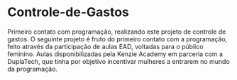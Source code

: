 # Controle-de-Gastos
Primeiro contato com programação, realizando este projeto de controle de gastos.
O seguinte projeto é fruto do primeiro contato com a programação, feito através da participação de aulas EAD, voltadas para o público feminino.
Aulas disponibilizadas pela Kenzie Academy em parceria com a DuplaTech, que tinha por objetivo incentivar mulheres a entrarem no mundo da programação.
